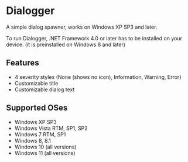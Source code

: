 # Dialogger
A simple dialog spawner, works on Windows XP SP3 and later.

To run Dialogger, .NET Framework 4.0 or later has to be installed on your device. (it is preinstalled on Windows 8 and later)
## Features
- 4 severity styles (None (shows no icon), Information, Warning, Error)
- Customizable title
- Customizable dialog text
## Supported OSes
- Windows XP SP3
- Windows Vista RTM, SP1, SP2
- Windows 7 RTM, SP1
- Windows 8, 8.1
- Windows 10 (all versions)
- Windows 11 (all versions)
